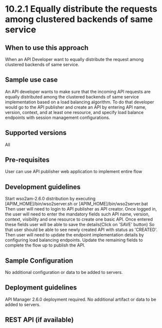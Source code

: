 # 10.2.1 Equally distribute the requests among clustered backends of same service

## When to use this approach
When an API Developer want to equally distribute the request among clustered backends of same service.

## Sample use case
An API developer wants to make sure that the incoming API requests are equally distributed among the clustered backends of same service implementation based on a load balancing algorithm. To do that developer would go to the API publisher and create an API by entering API name, version, context, and at least one resource, and specify load balance endpoints with session management configurations.

## Supported versions
All

## Pre-requisites
User can use API publisher web application to implement entire flow

## Development guidelines
Start wso2am-2.6.0 distribution by executing [APIM_HOME]/bin/wso2server.sh or [APIM_HOME]/bin/wso2server.bat 
Then user will need to login to API publisher as API creator. Once logged in, the user will need to enter the mandatory fields such API name, version, context, visibility and one resource to create one basic API. Once entered these fields user will be able to save the details(Click on 'SAVE' button)
So that user should be able to see newly created API with status as 'CREATED'. Then user will need to update the endpoint implementation details by configuring load balancing endpoints. Update the remaining fields to complete the flow up to publish the API. 

## Sample Configuration
No additional configuration or data to be added to servers.

## Deployment guidelines
API Manager 2.6.0 deployment required. No additional artifact or data to be added to servers.

## REST API (if available)
